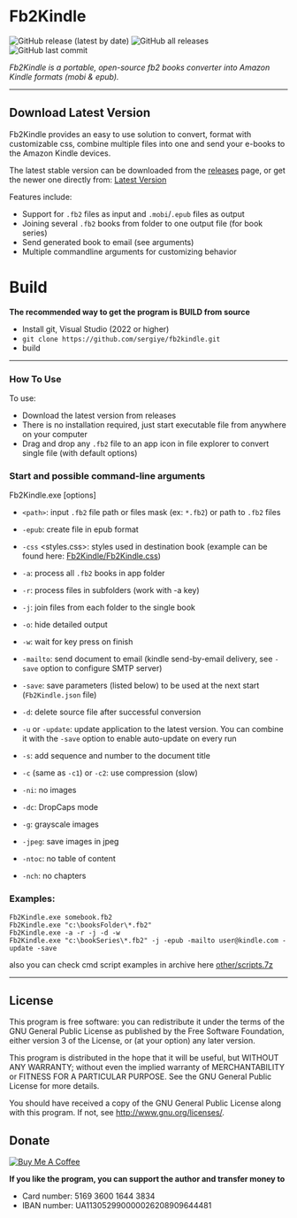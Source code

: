 # Fb2Kindle

![GitHub release (latest by date)](https://img.shields.io/github/v/release/sergiye/fb2kindle?style=plastic)
![GitHub all releases](https://img.shields.io/github/downloads/sergiye/fb2kindle/total?style=plastic)
![GitHub last commit](https://img.shields.io/github/last-commit/sergiye/fb2kindle?style=plastic)

*Fb2Kindle is a portable, open-source fb2 books converter into Amazon Kindle formats (mobi & epub).*

----

## Download Latest Version

Fb2Kindle provides an easy to use solution to convert, format with customizable css, combine multiple files into one and send your e-books to the Amazon Kindle devices.

The latest stable version can be downloaded from the [releases](https://github.com/sergiye/fb2kindle/releases) page, or get the newer one directly from:
[Latest Version](https://github.com/sergiye/fb2kindle/releases/latest)

Features include:

  * Support for `.fb2` files as input and `.mobi`/`.epub` files as output
  * Joining several `.fb2` books from folder to one output file (for book series)
  * Send generated book to email (see arguments)
  * Multiple commandline arguments for customizing behavior

# Build

**The recommended way to get the program is BUILD from source**
- Install git, Visual Studio (2022 or higher)
- `git clone https://github.com/sergiye/fb2kindle.git`
- build

----

### How To Use

To use:
  * Download the latest version from releases
  * There is no installation required, just start executable file from anywhere on your computer
  * Drag and drop any `.fb2` file to an app icon in file explorer to convert single file (with default options)


### Start and possible command-line arguments

  Fb2Kindle.exe [options]

  * `<path>`: input `.fb2` file path or files mask (ex: `*.fb2`) or path to `.fb2` files
  * `-epub`: create file in epub format
  * `-css` <styles.css>: styles used in destination book (example can be found here: [Fb2Kindle/Fb2Kindle.css](https://github.com/sergiye/fb2kindle/raw/master/Fb2Kindle/Fb2Kindle.css))
  * `-a`: process all `.fb2` books in app folder
  * `-r`: process files in subfolders (work with -a key)
  * `-j`: join files from each folder to the single book
  * `-o`: hide detailed output
  * `-w`: wait for key press on finish
  * `-mailto`: send document to email (kindle send-by-email delivery, see `-save` option to configure SMTP server)
  * `-save`: save parameters (listed below) to be used at the next start (`Fb2Kindle.json` file)


  * `-d`: delete source file after successful conversion
  * `-u` or `-update`: update application to the latest version. You can combine it with the `-save` option to enable auto-update on every run
  * `-s`: add sequence and number to the document title
  * `-c` (same as `-c1`) or `-c2`: use compression (slow)
  * `-ni`: no images
  * `-dc`: DropCaps mode
  * `-g`: grayscale images
  * `-jpeg`: save images in jpeg
  * `-ntoc`: no table of content
  * `-nch`: no chapters

### Examples:

    Fb2Kindle.exe somebook.fb2
    Fb2Kindle.exe "c:\booksFolder\*.fb2"
    Fb2Kindle.exe -a -r -j -d -w
    Fb2Kindle.exe "c:\bookSeries\*.fb2" -j -epub -mailto user@kindle.com -update -save

also you can check cmd script examples in archive here [other/scripts.7z](https://github.com/sergiye/fb2kindle/raw/master/other/scripts.7z)

----

## License

This program is free software: you can redistribute it under the terms of the GNU General Public License as published by the Free Software Foundation, either version 3 of the License, or (at your option) any later version.

This program is distributed in the hope that it will be useful, but WITHOUT ANY WARRANTY; without even the implied warranty of MERCHANTABILITY or FITNESS FOR A PARTICULAR PURPOSE.  See the GNU General Public License for more details.

You should have received a copy of the GNU General Public License  along with this program.  If not, see http://www.gnu.org/licenses/.


## Donate

<a href=https://www.buymeacoffee.com/sergiye>
<img src="https://www.buymeacoffee.com/assets/img/custom_images/yellow_img.png" alt="Buy Me A Coffee" style="height: auto !important;width: auto !important;" />
</a>

**If you like the program, you can support the author and transfer money to**
- Card number: 5169 3600 1644 3834
- IBAN number: UA113052990000026208909644481
